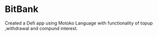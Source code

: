# BitBank
Created a Defi app using Motoko Language with functionality of topup ,withdrawal and compund interest.
